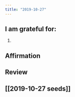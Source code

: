 ```yaml
---
title: "2019-10-27"
---
```

## I am grateful for:
1. 

## Affirmation

## Review



## [[2019-10-27 seeds]]
